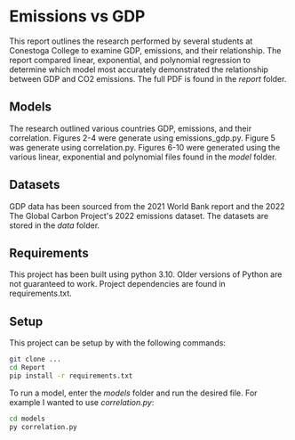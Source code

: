 
# Emissions vs GDP

This report outlines the research performed by several students at Conestoga College to examine GDP, emissions, and their relationship. The report compared linear, exponential, and polynomial regression to determine which model most accurately demonstrated the relationship between GDP and CO2 emissions. The full PDF is found in the *report* folder.

## Models

The research outlined various countries GDP, emissions, and their correlation. Figures 2-4 were generate using emissions_gdp.py. Figure 5 was generate using correlation.py. Figures 6-10 were generated using the various linear, exponential and polynomial files found in the *model* folder.

## Datasets

GDP data has been sourced from the 2021 World Bank report and the 2022 The Global Carbon Project's 2022 emissions dataset. The datasets are stored in the *data* folder.

## Requirements

This project has been built using python 3.10. Older versions of Python are not guaranteed to work. Project dependencies are found in requirements.txt.

## Setup

This project can be setup by with the following commands:

```bash
git clone ...
cd Report
pip install -r requirements.txt
```
To run a model, enter the *models* folder and run the desired file. For example I wanted to use *correlation.py*:

```bash
cd models
py correlation.py
```
